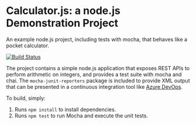 Calculator.js: a node.js Demonstration Project
==============================================
An example node.js project, including tests with mocha, that behaves like
a pocket calculator.

[![Build Status](https://dev.azure.com/UnoConsultantsLimited/Enabling%20Continuous%20Integration%20with%20Azure%20Pipelines/_apis/build/status/ppaliwal85.calculator?branchName=master)](https://dev.azure.com/UnoConsultantsLimited/Enabling%20Continuous%20Integration%20with%20Azure%20Pipelines/_build/latest?definitionId=27&branchName=master)





The project contains a simple node.js application that exposes REST APIs
to perform arithmetic on integers, and provides a test suite with mocha
and chai.  The `mocha-junit-reporters` package is included to provide XML
output that can be presented in a continuous integration tool like
[Azure DevOps](https://azure.com/devops).

To build, simply:

1. Runs `npm install` to install dependencies.
2. Runs `npm test` to run Mocha and execute the unit tests.

